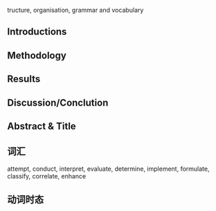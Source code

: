 
tructure, organisation, grammar and vocabulary
## Introductions



## Methodology

## Results

## Discussion/Conclution

## Abstract & Title



## 词汇

attempt, conduct, interpret, evaluate, determine, implement, formulate, classify, correlate, enhance


## 动词时态



## 